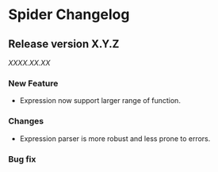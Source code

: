 Spider Changelog
================

## Release version X.Y.Z
*XXXX.XX.XX*

### New Feature
* Expression now support larger range of function. 

### Changes
* Expression parser is more robust and less prone to errors.

### Bug fix
